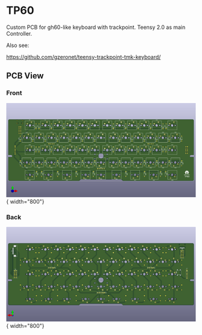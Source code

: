 # TP60

Custom PCB for gh60-like keyboard with trackpoint. Teensy 2.0 as main Controller.

Also see:

https://github.com/gzeronet/teensy-trackpoint-tmk-keyboard/


## PCB View

### Front

![tp60-F.png](img/tp60-F.png){ width="800"}

### Back

![tp60-B.png](img/tp60-B.png){ width="800"}